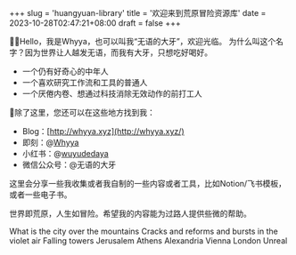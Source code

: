 +++
slug = 'huangyuan-library'
title = '欢迎来到荒原冒险资源库'
date = 2023-10-28T02:47:21+08:00
draft = false
+++

👋🏼Hello，我是Whyya，也可以叫我“无语的大牙”，欢迎光临。
 为什么叫这个名字？因为世界让人越发无语，而我有大牙，只想吃好喝好。

- 一个仍有好奇心的中年人
- 一个喜欢研究工作流和工具的普通人
- 一个厌倦内卷、想通过科技消除无效动作的前打工人

📍除了这里，您还可以在这些地方找到我：

- Blog：[http://whyya.xyz](http://whyya.xyz/)
- 即刻：@[Whyya](https://okjk.co/dnEZbg)
- 小红书：@[wuyudedaya](https://www.xiaohongshu.com/user/profile/5b19297ae8ac2b4d5b45e51c)
- 微信公众号：@无语的大牙

这里会分享一些我收集或者我自制的一些内容或者工具，比如Notion/飞书模板，或者一些电子书。

世界即荒原，人生如冒险。希望我的内容能为过路人提供些微的帮助。

What is the city over the mountains
Cracks and reforms and bursts in the violet air
Falling towers
Jerusalem Athens Alexandria 
Vienna London
Unreal



